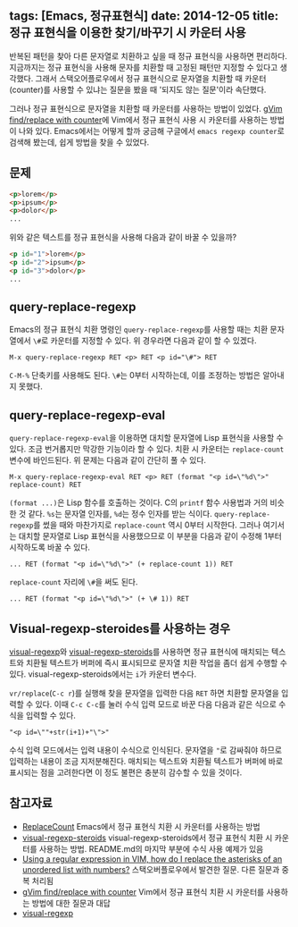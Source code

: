 tags: [Emacs, 정규표현식]
date: 2014-12-05
title: 정규 표현식을 이용한 찾기/바꾸기 시 카운터 사용
---

반복된 패턴을 찾아 다른 문자열로 치환하고 싶을 때 정규 표현식을 사용하면 편리하다. 지금까지는 정규 표현식을 사용해 문자를 치환할 때 고정된 패턴만 지정할 수 있다고 생각했다. 그래서 스택오어플로우에서 정규 표현식으로 문자열을 치환할 때 카운터(counter)를 사용할 수 있냐는 질문을 봤을 때 '되지도 않는 질문'이라 속단했다.<!--more-->

그러나 정규 표현식으로 문자열을 치환할 때 카운터를 사용하는 방법이 있었다. [gVim find/replace with counter](http://stackoverflow.com/questions/5942360/gvim-find-replace-with-counter)에 Vim에서 정규 표현식 사용 시 카운터를 사용하는 방법이 나와 있다. Emacs에서는 어떻게 할까 궁금해 구글에서 `emacs regexp counter`로 검색해 봤는데, 쉽게 방법을 찾을 수 있었다.

## 문제
```html
<p>lorem</p>
<p>ipsum</p>
<p>dolor</p>
...
```

위와 같은 텍스트를 정규 표현식을 사용해 다음과 같이 바꿀 수 있을까?

```html
<p id="1">lorem</p>
<p id="2">ipsum</p>
<p id="3">dolor</p>
...
```

## query-replace-regexp
Emacs의 정규 표현식 치환 명령인 `query-replace-regexp`를 사용할 때는 치환 문자열에서 `\#`로 카운터를 지정할 수 있다. 위 경우라면 다음과 같이 할 수 있겠다.

```
M-x query-replace-regexp RET <p> RET <p id="\#"> RET
```

`C-M-%` 단축키를 사용해도 된다. `\#`는 0부터 시작하는데, 이를 조정하는 방법은 알아내지 못했다.

## query-replace-regexp-eval
`query-replace-regexp-eval`을 이용하면 대치할 문자열에 Lisp 표현식을 사용할 수 있다. 조금 번거롭지만 막강한 기능이라 할 수 있다. 치환 시 카운터는 `replace-count` 변수에 바인드된다. 위 문제는 다음과 같이 간단히 풀 수 있다.

```
M-x query-replace-regexp-eval RET <p> RET (format "<p id=\"%d\">" replace-count) RET
```

`(format ...)`은 Lisp 함수를 호출하는 것이다. C의 `printf` 함수 사용법과 거의 비슷한 것 같다. `%s`는 문자열 인자를, `%d`는 정수 인자를 받는 식이다. `query-replace-regexp`를 썼을 때와 마찬가지로 `replace-count` 역시 0부터 시작한다. 그러나 여기서는 대치할 문자열로 Lisp 표현식을 사용했으므로 이 부분을 다음과 같이 수정해 1부터 시작하도록 바꿀 수 있다.

```
... RET (format "<p id=\"%d\">" (+ replace-count 1)) RET
```

`replace-count` 자리에 `\#`을 써도 된다.

```
... RET (format "<p id=\"%d\">" (+ \# 1)) RET
```

## Visual-regexp-steroides를 사용하는 경우
[visual-regexp](https://github.com/benma/visual-regexp.el)와 [visual-regexp-steroids](https://github.com/benma/visual-regexp-steroids.el/)를 사용하면 정규 표현식에 매치되는 텍스트와 치환될 텍스트가 버퍼에 즉시 표시되므로 문자열 치환 작업을 좀더 쉽게 수행할 수 있다. visual-regexp-steroids에서는 `i`가 카운터 변수다.

`vr/replace`(`C-c r`)를 실행해 찾을 문자열을 입력한 다음 `RET` 하면 치환할 문자열을 입력할 수 있다. 이때 `C-c C-c`를 눌러 수식 입력 모드로 바꾼 다음 다음과 같은 식으로 수식을 입력할 수 있다.

```
"<p id=\""+str(i+1)+"\">"
```

수식 입력 모드에서는 입력 내용이 수식으로 인식된다. 문자열을 `"`로 감싸줘야 하므로 입력하는 내용이 조금 지저분해진다. 매치되는 텍스트와 치환될 텍스트가 버퍼에 바로 표시되는 점을 고려한다면 이 정도 불편은 충분히 감수할 수 있을 것이다.

## 참고자료
* [ReplaceCount](http://www.emacswiki.org/emacs/ReplaceCount)
Emacs에서 정규 표현식 치환 시 카운터를 사용하는 방법
* [visual-regexp-steroids](https://github.com/benma/visual-regexp-steroids.el/)
visual-regexp-steroids에서 정규 표현식 치환 시 카운터를 사용하는 방법. README.md의 마지막 부분에 수식 사용 예제가 있음
* [Using a regular expression in VIM, how do I replace the asterisks of an unordered list with numbers?](http://stackoverflow.com/questions/27308231/using-a-regular-expression-in-vim-how-do-i-replace-the-asterisks-of-an-unordere)
스택오버플로우에서 발견한 질문. 다른 질문과 중복 처리됨
* [gVim find/replace with counter](http://stackoverflow.com/questions/5942360/gvim-find-replace-with-counter)
Vim에서 정규 표현식 치환 시 카운터를 사용하는 방법에 대한 질문과 대답
* [visual-regexp](/2014/04/25/visual-regexp/)
